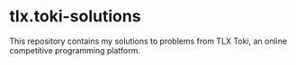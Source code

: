 # tlx.toki-solutions
This repository contains my solutions to problems from TLX Toki, an online competitive programming platform.
